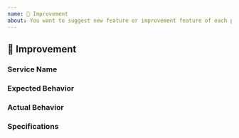 ```yaml
---
name: 🚀 Improvement
about: You want to suggest new feature or improvement feature of each project.
---
```


## 🚀 Improvement

### Service Name

### Expected Behavior

### Actual Behavior

### Specifications
